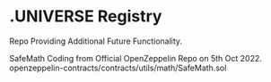 # .UNIVERSE Registry

Repo Providing Additional Future Functionality.

SafeMath Coding from Official OpenZeppelin Repo on 5th Oct 2022.      openzeppelin-contracts/contracts/utils/math/SafeMath.sol
